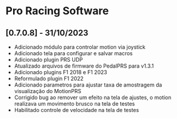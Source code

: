 # Pro Racing Software

## [0.7.0.8] - 31/10/2023

 - Adicionado módulo para controlar motion via joystick
 - Adicionado tela para configurar e salvar macros
 - Adicionado plugin PRS UDP
 - Atualizado arquivos de firmware do PedalPRS para v1.3.1
 - Adicionado plugins F1 2018 e F1 2023
 - Reformulado plugin F1 2022
 - Adicionado parametros para ajustar taxa de amostragem da visualização do MotionPRS
 - Corrigido bug ao remover um efeito na tela de ajustes, o motion realizava um movimento brusco na tela de testes
 - Habilitado controle de velocidade na tela de testes
